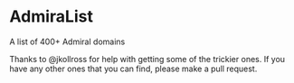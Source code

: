 # AdmiraList
A list of 400+ Admiral domains

Thanks to @jkollross for help with getting some of the trickier ones. If you have any other ones that you can find, please make a pull request.
